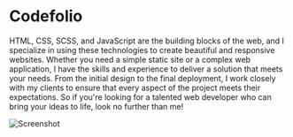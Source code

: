 # Codefolio

HTML, CSS, SCSS, and JavaScript are the building blocks of the web, and I specialize in using these technologies to create beautiful and responsive websites. Whether you need a simple static site or a complex web application, I have the skills and experience to deliver a solution that meets your needs. From the initial design to the final deployment, I work closely with my clients to ensure that every aspect of the project meets their expectations. So if you're looking for a talented web developer who can bring your ideas to life, look no further than me!




![Screenshot](https://user-images.githubusercontent.com/86008182/233829861-a5af706a-8eb9-489b-8f3c-9efaf7637be0.png)

